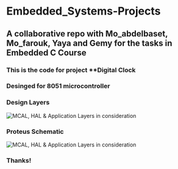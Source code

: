 # Embedded_Systems-Projects
<h2>A collaborative repo with Mo_abdelbaset, Mo_farouk, Yaya and Gemy for the tasks in Embedded C Course</h2>
<h3>This is the code for project **Digital Clock</h3>
<h3>Desinged for 8051 microcontroller</h3>
<h3>Design Layers</h3>
<img alt="MCAL, HAL & Application Layers in consideration" src="https://www.beningo.com/wp-content/uploads/2016/04/API-HAL-Layers.jpg" />
<h3>Proteus Schematic</h3>
<img alt="MCAL, HAL & Application Layers in consideration" src="[https://drive.google.com/file/d/1w_qc8rUmm-ufIKKl0MkaSDIKy6gOnkr5/view?usp=sharing](https://drive.google.com/file/d/1w_qc8rUmm-ufIKKl0MkaSDIKy6gOnkr5/view?usp=sharing)https://drive.google.com/file/d/1w_qc8rUmm-ufIKKl0MkaSDIKy6gOnkr5/view?usp=sharing" />
<h3>Thanks!</h3>

